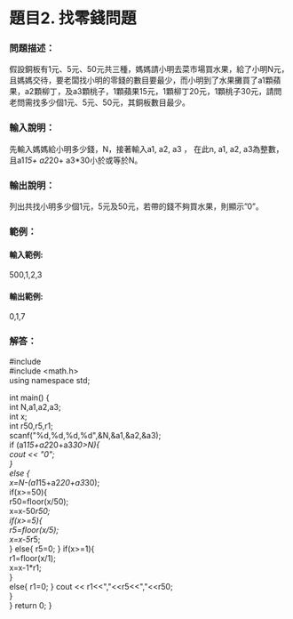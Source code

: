 # 題目2. 找零錢問題
### 問題描述：
假設銅板有1元、5元、50元共三種，媽媽請小明去菜市場買水果，給了小明N元，且媽媽交待，要老闆找小明的零錢的數目要最少，而小明到了水果攤買了a1顆蘋果，a2顆柳丁，及a3顆桃子，1顆蘋果15元，1顆柳丁20元，1顆桃子30元，請問老問需找多少個1元、5元、50元，其銅板數目最少。

### 輸入說明：
先輸入媽媽給小明多少錢，N，接著輸入a1, a2, a3 ， 在此n, a1, a2, a3為整數，且a1*15+ a2*20+ a3*30小於或等於N。

### 輸出說明：
列出共找小明多少個1元，5元及50元，若帶的錢不夠買水果，則顯示”0”。

### 範例：

#### 輸入範例:
500,1,2,3

#### 輸出範例:
	
0,1,7

### 解答：
#include <iostream>  
#include <math.h>  
using namespace std;  
  
int main() {  
  int N,a1,a2,a3;  
  int x;  
  int r50,r5,r1;  
  scanf("%d,%d,%d,%d",&N,&a1,&a2,&a3);  
  if (a1*15+a2*20+a3*30>N){  
    cout << "0";  
  }  
  else {  
    x=N-(a1*15+a2*20+a3*30);  
    if(x>=50){  
        r50=floor(x/50);  
        x=x-50*r50;  
      if(x>=5){  
        r5=floor(x/5);  
        x=x-5*r5;  
      } 
      else{ 
        r5=0; 
      } 
      if(x>=1){  
        r1=floor(x/1);  
        x=x-1*r1;  
      }  
      else{ 
        r1=0; 
      } 
      cout << r1<<","<<r5<<","<<r50;  
      }  
    } 
  return 0; 
}  
